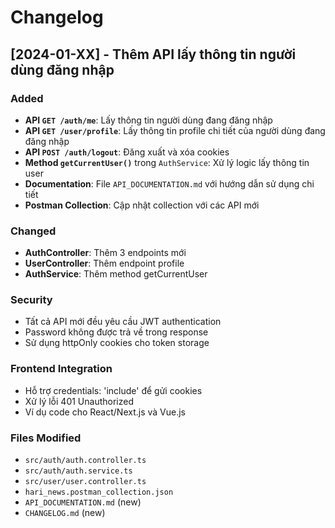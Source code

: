 # Changelog

## [2024-01-XX] - Thêm API lấy thông tin người dùng đăng nhập

### Added
- **API `GET /auth/me`**: Lấy thông tin người dùng đang đăng nhập
- **API `GET /user/profile`**: Lấy thông tin profile chi tiết của người dùng đang đăng nhập
- **API `POST /auth/logout`**: Đăng xuất và xóa cookies
- **Method `getCurrentUser()`** trong `AuthService`: Xử lý logic lấy thông tin user
- **Documentation**: File `API_DOCUMENTATION.md` với hướng dẫn sử dụng chi tiết
- **Postman Collection**: Cập nhật collection với các API mới

### Changed
- **AuthController**: Thêm 3 endpoints mới
- **UserController**: Thêm endpoint profile
- **AuthService**: Thêm method getCurrentUser

### Security
- Tất cả API mới đều yêu cầu JWT authentication
- Password không được trả về trong response
- Sử dụng httpOnly cookies cho token storage

### Frontend Integration
- Hỗ trợ credentials: 'include' để gửi cookies
- Xử lý lỗi 401 Unauthorized
- Ví dụ code cho React/Next.js và Vue.js

### Files Modified
- `src/auth/auth.controller.ts`
- `src/auth/auth.service.ts`
- `src/user/user.controller.ts`
- `hari_news.postman_collection.json`
- `API_DOCUMENTATION.md` (new)
- `CHANGELOG.md` (new) 